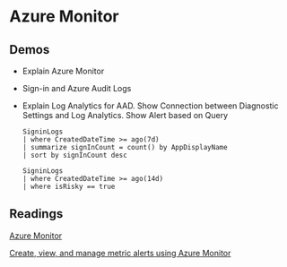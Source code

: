 # Azure Monitor

## Demos

- Explain Azure Monitor
- Sign-in and Azure Audit Logs
- Explain Log Analytics for AAD. Show Connection between Diagnostic Settings and Log Analytics. Show Alert based on Query

    ```
    SigninLogs
    | where CreatedDateTime >= ago(7d)
    | summarize signInCount = count() by AppDisplayName
    | sort by signInCount desc
    ```

    ```
    SigninLogs
    | where CreatedDateTime >= ago(14d)
    | where isRisky == true
    ```
    
## Readings

[Azure Monitor](https://docs.microsoft.com/en-us/azure/azure-monitor/overview)

[Create, view, and manage metric alerts using Azure Monitor](https://github.com/MicrosoftDocs/azure-docs/blob/master/articles/azure-monitor/platform/alerts-metric.md)